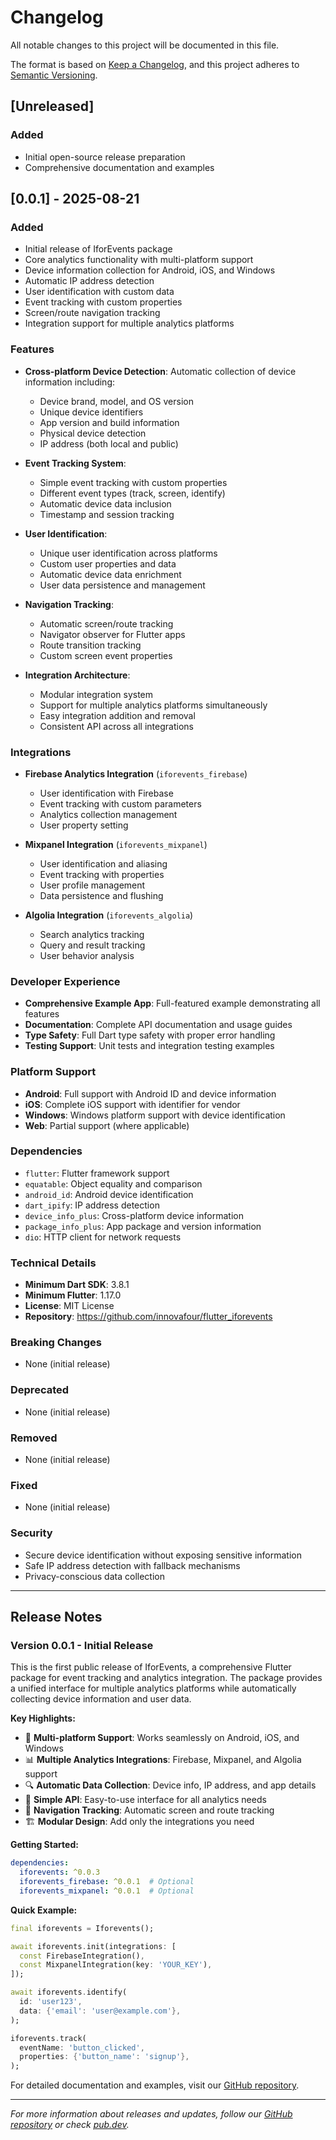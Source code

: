 # Changelog

All notable changes to this project will be documented in this file.

The format is based on [Keep a Changelog](https://keepachangelog.com/en/1.0.0/),
and this project adheres to [Semantic Versioning](https://semver.org/spec/v2.0.0.html).

## [Unreleased]

### Added
- Initial open-source release preparation
- Comprehensive documentation and examples

## [0.0.1] - 2025-08-21

### Added
- Initial release of IforEvents package
- Core analytics functionality with multi-platform support
- Device information collection for Android, iOS, and Windows
- Automatic IP address detection
- User identification with custom data
- Event tracking with custom properties
- Screen/route navigation tracking
- Integration support for multiple analytics platforms

### Features
- **Cross-platform Device Detection**: Automatic collection of device information including:
  - Device brand, model, and OS version
  - Unique device identifiers
  - App version and build information
  - Physical device detection
  - IP address (both local and public)

- **Event Tracking System**:
  - Simple event tracking with custom properties
  - Different event types (track, screen, identify)
  - Automatic device data inclusion
  - Timestamp and session tracking

- **User Identification**:
  - Unique user identification across platforms
  - Custom user properties and data
  - Automatic device data enrichment
  - User data persistence and management

- **Navigation Tracking**:
  - Automatic screen/route tracking
  - Navigator observer for Flutter apps
  - Route transition tracking
  - Custom screen event properties

- **Integration Architecture**:
  - Modular integration system
  - Support for multiple analytics platforms simultaneously
  - Easy integration addition and removal
  - Consistent API across all integrations

### Integrations
- **Firebase Analytics Integration** (`iforevents_firebase`)
  - User identification with Firebase
  - Event tracking with custom parameters
  - Analytics collection management
  - User property setting

- **Mixpanel Integration** (`iforevents_mixpanel`)
  - User identification and aliasing
  - Event tracking with properties
  - User profile management
  - Data persistence and flushing

- **Algolia Integration** (`iforevents_algolia`)
  - Search analytics tracking
  - Query and result tracking
  - User behavior analysis

### Developer Experience
- **Comprehensive Example App**: Full-featured example demonstrating all features
- **Documentation**: Complete API documentation and usage guides
- **Type Safety**: Full Dart type safety with proper error handling
- **Testing Support**: Unit tests and integration testing examples

### Platform Support
- **Android**: Full support with Android ID and device information
- **iOS**: Complete iOS support with identifier for vendor
- **Windows**: Windows platform support with device identification
- **Web**: Partial support (where applicable)

### Dependencies
- `flutter`: Flutter framework support
- `equatable`: Object equality and comparison
- `android_id`: Android device identification
- `dart_ipify`: IP address detection
- `device_info_plus`: Cross-platform device information
- `package_info_plus`: App package and version information
- `dio`: HTTP client for network requests

### Technical Details
- **Minimum Dart SDK**: 3.8.1
- **Minimum Flutter**: 1.17.0
- **License**: MIT License
- **Repository**: https://github.com/innovafour/flutter_iforevents

### Breaking Changes
- None (initial release)

### Deprecated
- None (initial release)

### Removed
- None (initial release)

### Fixed
- None (initial release)

### Security
- Secure device identification without exposing sensitive information
- Safe IP address detection with fallback mechanisms
- Privacy-conscious data collection

---

## Release Notes

### Version 0.0.1 - Initial Release

This is the first public release of IforEvents, a comprehensive Flutter package for event tracking and analytics integration. The package provides a unified interface for multiple analytics platforms while automatically collecting device information and user data.

**Key Highlights:**
- 🚀 **Multi-platform Support**: Works seamlessly on Android, iOS, and Windows
- 📊 **Multiple Analytics Integrations**: Firebase, Mixpanel, and Algolia support
- 🔍 **Automatic Data Collection**: Device info, IP address, and app details
- 🎯 **Simple API**: Easy-to-use interface for all analytics needs
- 📱 **Navigation Tracking**: Automatic screen and route tracking
- 🏗️ **Modular Design**: Add only the integrations you need

**Getting Started:**
```yaml
dependencies:
  iforevents: ^0.0.3
  iforevents_firebase: ^0.0.1  # Optional
  iforevents_mixpanel: ^0.0.1  # Optional
```

**Quick Example:**
```dart
final iforevents = Iforevents();

await iforevents.init(integrations: [
  const FirebaseIntegration(),
  const MixpanelIntegration(key: 'YOUR_KEY'),
]);

await iforevents.identify(
  id: 'user123',
  data: {'email': 'user@example.com'},
);

iforevents.track(
  eventName: 'button_clicked',
  properties: {'button_name': 'signup'},
);
```

For detailed documentation and examples, visit our [GitHub repository](https://github.com/innovafour/flutter_iforevents).

---

*For more information about releases and updates, follow our [GitHub repository](https://github.com/innovafour/flutter_iforevents) or check [pub.dev](https://pub.dev/packages/iforevents).*
